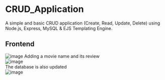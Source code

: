# CRUD_Application
A simple and basic CRUD application (Create, Read, Update, Delete) using Node.js, Express, MySQL &amp; EJS Templating Engine.
## Frontend
![image](https://github.com/Karrmanbhatia/CRUD_Application/assets/77549255/0c9bdb94-e752-47ce-9933-8c35ac8a3724)
Adding a movie name and its review<br>
![image](https://github.com/Karrmanbhatia/CRUD_Application/assets/77549255/0ad5d3fb-4a09-4cea-a73a-f2532c825f42)
<br>
The database is also updated<br>
![image](https://github.com/Karrmanbhatia/CRUD_Application/assets/77549255/55a59372-b92e-4145-b671-334446f20b4d)


<!-- 
## Creating database and table

create database test;

![image](https://github.com/Karrmanbhatia/CRUD_Application/assets/77549255/4be47394-fa4f-49fe-9bac-23acdbbff5a5)
 -->
